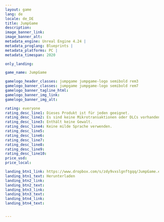 ```yaml
---
layout: game
lang: de
locale: de_DE
title: JumpGame
description: 
image_banner_link:
image_banner_alt:
metadata_engine: Unreal Engine 4.24 |
metadata_proglang: Blueprints |
metadata_platforms: PC |
metadata_timespan: 2020

only_landing:

game_name: JumpGame

gamelogo_header_classes: jumpgame jumpgame-logo semibold rem3
gamelogo_banner_classes: jumpgame jumpgame-logo semibold rem7
gamelogo_banner_tagline_html:
gamelogo_banner_img_link:
gamelogo_banner_img_alt:

rating: everyone
rating_desc_line1: Dieses Produkt ist für jeden geeignet.
rating_desc_line2: Es sind keine Mikrotransaktionen oder DLCs vorhanden.
rating_desc_line3: Enthält keine Gewalt.
rating_desc_line4: Keine milde Sprache verwenden.
rating_desc_line5:
rating_desc_line6:
rating_desc_line7: 
rating_desc_line8: 
rating_desc_line9: 
rating_desc_line10: 
price_usd:
price_local:

landing_btn1_link: https://www.dropbox.com/s/zdy9vxslgnftgqq/JumpGame.exe?dl=0
landing_btn1_text: Herunterladen
landing_btn2_link:
landing_btn2_text:
landing_btn3_link:
landing_btn3_text:
landing_btn4_link:
landing_btn4_text:


---
```

